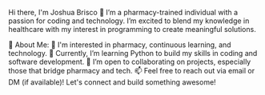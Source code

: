 Hi there, I'm Joshua Brisco 👋
I’m a pharmacy-trained individual with a passion for coding and technology. I’m excited to blend my knowledge in healthcare with my interest in programming to create meaningful solutions.

🚀 About Me:
👀 I'm interested in pharmacy, continuous learning, and technology.
🌱 Currently, I’m learning Python to build my skills in coding and software development.
🤝 I’m open to collaborating on projects, especially those that bridge pharmacy and tech.
📫 Feel free to reach out via email or DM (if available)!
Let's connect and build something awesome!

<!---
JoshuaBrisco/JoshuaBrisco is a ✨ special ✨ repository because its `README.md` (this file) appears on your GitHub profile.
You can click the Preview link to take a look at your changes.
--->
